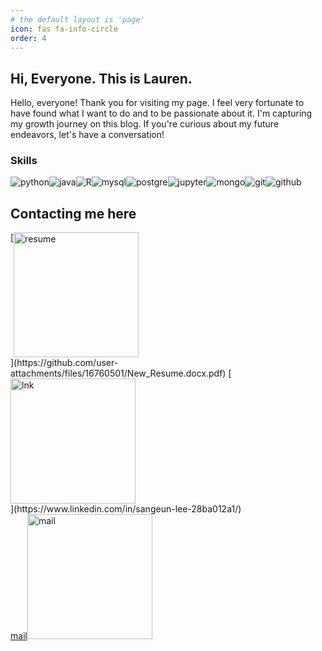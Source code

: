 ```yaml
---
# the default layout is 'page'
icon: fas fa-info-circle
order: 4
---
```


## Hi, Everyone. This is Lauren.
Hello, everyone! Thank you for visiting my page. I feel very fortunate to have found what I want to do and to be passionate about it. I'm capturing my growth journey on this blog. If you're curious about my future endeavors, let's have a conversation!

### Skills  
<div style="display: flex; flex-wrap: wrap;">
    <img src="https://img.shields.io/badge/Python-3766AB?style=flat-square&logo=Python&logoColor=white" alt="python"/>
    <img src="https://img.shields.io/badge/java-green?style=flat-square" alt="java">
    <img src="https://img.shields.io/badge/r-276DC3?style=flat-square&logo=r&logoColor=white" alt="R"/>
    <img src="https://img.shields.io/badge/mysql-4479A1?style=flat-square&logo=mysql&logoColor=white" alt="mysql"/>
    <img src="https://img.shields.io/badge/postgresql-4169E1?style=flat-square&logo=postgresql&logoColor=white" alt="postgre"/>
    <img src="https://img.shields.io/badge/jupyter-F37626?style=flat-square&logo=jupyter&logoColor=white" alt="jupyter"/>
    <img src="https://img.shields.io/badge/mongodb-47A248?style=flat-square&logo=mongodb&logoColor=white" alt="mongo"/>
    <img src="https://img.shields.io/badge/git-F05032?style=flat-square&logo=git&logoColor=white" alt="git"/>
    <img src="https://img.shields.io/badge/github-181717?style=flat-square&logo=github&logoColor=white" alt="github"/>
    
</div>


## Contacting me here
<div style="display: flex; flex-wrap: wrap;">
    [<img src = "https://github.com/user-attachments/assets/03ce1880-2188-4c1f-8ef6-8f02dd4b9618" width= "200" alt ="resume">](https://github.com/user-attachments/files/16760501/New_Resume.docx.pdf)  
    [<img src = "https://github.com/user-attachments/assets/4354513a-8221-4b97-9f54-0c49446d45ac" width= "200" alt="lnk">](https://www.linkedin.com/in/sangeun-lee-28ba012a1/)  
    <a href='mailto:shangeuny@gmail.com'>mail<img src = "https://github.com/user-attachments/assets/7c1de909-8537-4e46-ba0e-4e59807c36e5" width= "200" alt="mail" >
    </a> 
</div>
